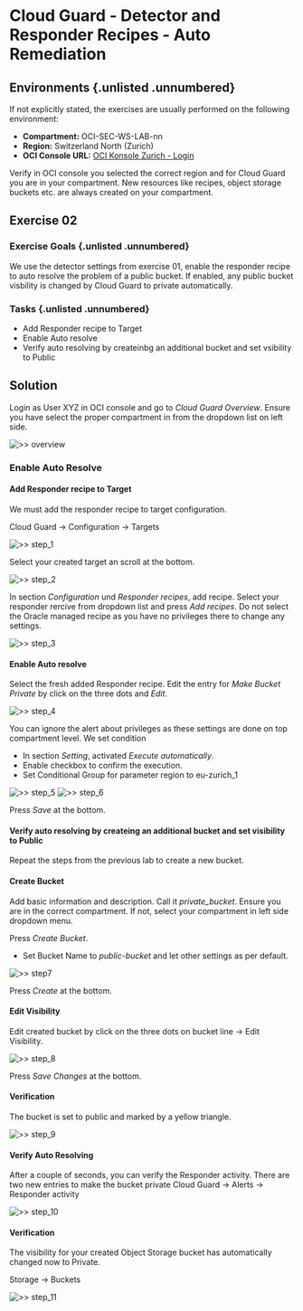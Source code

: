 <!-- markdownlint-disable MD033 -->
<!-- markdownlint-disable MD041 -->

# Cloud Guard - Detector and Responder Recipes - Auto Remediation

## Environments {.unlisted .unnumbered}

If not explicitly stated, the exercises are usually performed on the following
environment:

- **Compartment:** OCI-SEC-WS-LAB-nn
- **Region:** Switzerland North (Zurich)
- **OCI Console URL:** <a href="https://console.eu-zurich-1.oraclecloud.com" target="_blank" rel="noopener">OCI Konsole Zurich - Login</a>

Verify in OCI console you selected the correct region and for Cloud Guard you are in your compartment. New resources like recipes, object storage buckets etc. are always created on your compartment.

## Exercise 02

### Exercise Goals {.unlisted .unnumbered}

We use the detector settings from exercise 01, enable the responder recipe to auto resolve the problem of a public bucket. If enabled, any public bucket visbility is changed by Cloud Guard to private automatically.

### Tasks {.unlisted .unnumbered}

- Add Responder recipe to Target
- Enable Auto resolve
- Verify auto resolving by createinbg an additional bucket and set vsibility to Public

## Solution

Login as User XYZ in OCI console and go to _Cloud Guard Overview_. Ensure you have select the proper compartment in from the dropdown list on left side.

![>> overview](images/screenshot-cloud-guard-overview.jpg)


### Enable Auto Resolve

#### Add Responder recipe to Target

We must add the responder recipe to target configuration.

Cloud Guard -> Configuration -> Targets

![>> step_1](images/screenshot-cloud-guard-auto-resolve_1.jpg)

Select your created target an scroll at the bottom. 

![>> step_2](images/screenshot-cloud-guard-auto-resolve_2.jpg)

In section _Configuration_ und _Responder recipes_, add recipe. Select your responder rercive from dropdown list and press _Add recipes_. Do not select the Oracle managed recipe as you have no privileges there to change any settings.

![>> step_3](images/screenshot-cloud-guard-auto-resolve_3.jpg)

#### Enable Auto resolve

Select the fresh added Responder recipe. Edit the entry for _Make Bucket Private_ by click on the three dots and _Edit_.

![>> step_4](images/screenshot-cloud-guard-auto-resolve_4.jpg)

You can ignore the alert about privileges as these settings are done on top compartment level. We set condition

- In section _Setting_, activated _Execute automatically_.
- Enable checkbox to confirm the execution.
- Set Conditional Group for parameter region to eu-zurich_1

![>> step_5](images/screenshot-cloud-guard-auto-resolve_5.jpg)
![>> step_6](images/screenshot-cloud-guard-auto-resolve_6.jpg)

Press _Save_ at the bottom.

#### Verify auto resolving by createing an additional bucket and set visibility to Public

Repeat the steps from the previous lab to create a new bucket.

#### Create Bucket
Add basic information and description. Call it _private_bucket_. Ensure you are in the correct compartment. If not, select your compartment in left side dropdown menu.

Press _Create Bucket_.

- Set Bucket Name to _public-bucket_ and let other settings as per default.

![>> step7](images/screenshot-cloud-guard-auto-resolve_7.jpg)

Press _Create_ at the bottom.

#### Edit Visibility
Edit created bucket by click on the three dots on bucket line -> Edit Visibility.

![>> step_8](images/screenshot-cloud-guard-auto-resolve_8.jpg)

Press _Save Changes_ at the bottom.


#### Verification
The bucket is set to public and marked by a yellow triangle.

![>> step_9](images/screenshot-cloud-guard-auto-resolve_9.jpg)

#### Verify Auto Resolving
After a couple of seconds, you can verify the Responder activity. There are two new entries to make the bucket private
Cloud Guard -> Alerts -> Responder activity

![>> step_10](images/screenshot-cloud-guard-auto-resolve_10.jpg)

#### Verification
The visibility for your created Object Storage bucket has automatically changed now to Private.

Storage -> Buckets

![>> step_11](images/screenshot-cloud-guard-auto-resolve_11.jpg)





